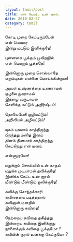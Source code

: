 ```yaml
---
layout: tamil/post
title: என் பெயர். உன் குரல்.
date: 2010-02-27
category: tamil
---
```

<p>
கோடி முறை கேட்டிருப்பேன் <br />
என் பெயரை <br />
இன்று மட்டும் இனிக்குதே!
</p>
<p>
புன்னகை பூக்கும் பூவிதழில் <br />
என் பெயரும் பூத்ததே!
</p>
<p>
இன்னொரு முறை சொல்லாதே <br />
எறும்புகள் என்னை மொய்க்கின்றன!
</p>
<p>
அவள் உஷ்ணத்தை உணராமல் <br />
குழலை நுகராமல் <br />
இதழை வருடாமல் <br />
செவிக்கு மட்டும் அதிர்ஷ்டம்!
</p>
<p>
தொலைபேசி ஒழியட்டும்! <br />
அறிவியல் அழியட்டும்!
</p>
<p>
யுகம் யுகமாய் காத்திருந்து <br />
பிறந்தது மனித இனம் <br />
தினம் தினமாய் காத்திருந்து <br />
கேட்கிறது என் மனம்
</p>
<p>
என்னாகுமோ!
</p>
<p>
மறுக்கும் சொல்லில் உன் காதல் <br />
மறுக்க முடியாமல் தவிக்குதே! <br />
இனிக்க கேட்ட உன் குரல் <br />
மீண்டும் மீண்டும் ஒலிக்குதே!
</p>
<p>
கவிக்கு சொந்தக்காரி <br />
கவிதையை படித்ததால் <br />
கவிஞன் மனதில் <br />
இன்னொரு கவிதை!
</p>
<p>
நேற்றைய கவிதை தகித்தது <br />
இன்றைய கவிதை இனிக்குது <br />
நாளைக்கும் கவிதை பூக்குமோ ? <br />
கவியின் குரல் உனக்கு கேட்குமோ ?
</p>
